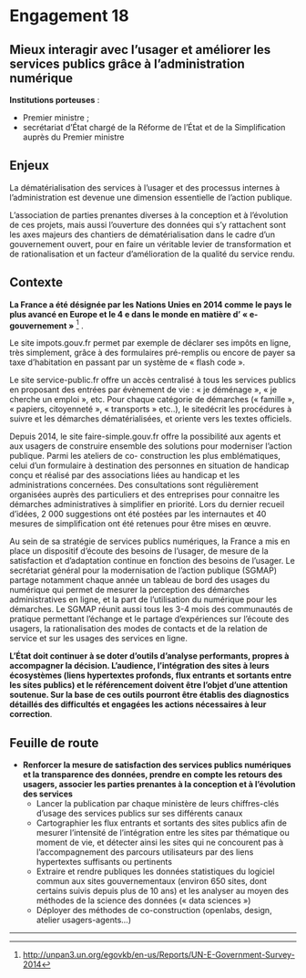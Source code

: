 # Engagement 18

## Mieux interagir avec l’usager et améliorer les services publics grâce à l’administration numérique 

**Institutions porteuses** : 
- Premier ministre ; 
- secrétariat d’État chargé de la Réforme de l’État et de la Simplification auprès du Premier ministre

## Enjeux

La dématérialisation des services à l’usager et des processus internes à l’administration est devenue une dimension essentielle de l’action publique.

L’association de parties prenantes diverses à la conception et à l’évolution de ces projets, mais aussi l’ouverture des données qui s’y rattachent sont les axes majeurs des chantiers de dématérialisation dans le cadre d’un gouvernement ouvert, pour en faire un véritable levier de transformation et de rationalisation et un facteur d’amélioration de la qualité du service rendu.

## Contexte

**La France a été désignée par les Nations Unies en 2014 comme le pays le plus avancé en Europe et le 4 e dans le monde en matière d’ « e-gouvernement »** [^30] .

Le site impots.gouv.fr permet par exemple de déclarer ses impôts en ligne, très simplement, grâce à des formulaires pré-remplis ou encore de payer sa taxe d’habitation en passant par un système de « flash code ». 

Le site service-public.fr offre un accès centralisé à tous les services publics en proposant des entrées par évènement de vie : « je déménage », « je cherche un emploi », etc. Pour chaque catégorie de démarches (« famille », « papiers, citoyenneté », « transports » etc..), le sitedécrit les procédures à suivre et les démarches dématérialisées, et oriente vers les textes officiels.

Depuis 2014, le site faire-simple.gouv.fr offre la possibilité aux agents et aux usagers de construire ensemble des solutions pour moderniser l’action publique. Parmi les ateliers de co- construction les plus emblématiques, celui d’un formulaire à destination des personnes en situation de handicap conçu et réalisé par des associations liées au handicap et les administrations concernées. Des consultations sont régulièrement organisées auprès des particuliers et des entreprises pour connaitre les démarches administratives à simplifier en priorité. Lors du dernier recueil d’idées, 2 000 suggestions ont été postées par les internautes et 40 mesures de simplification ont été retenues pour être mises en œuvre.

Au sein de sa stratégie de services publics numériques, la France a mis en place un dispositif d’écoute des besoins de l’usager, de mesure de la satisfaction et d’adaptation continue en fonction des besoins de l’usager. Le secrétariat général pour la modernisation de l’action publique (SGMAP) partage notamment chaque année un tableau de bord des usages du numérique qui permet de mesurer la perception des démarches administratives en ligne, et la part de l’utilisation du numérique pour les démarches. Le SGMAP réunit aussi tous les 3-4 mois des communautés de pratique permettant l’échange et le partage d’expériences sur l’écoute des usagers, la rationalisation des modes de contacts et de la relation de service et sur les usages des services en ligne.

**L’État doit continuer à se doter d’outils d’analyse performants, propres à accompagner la décision. L’audience, l’intégration des sites à leurs écosystèmes (liens hypertextes profonds, flux entrants et sortants entre les sites publics) et le référencement doivent être l’objet d’une attention soutenue. Sur la base de ces outils pourront être établis des diagnostics détaillés des difficultés et engagées les actions nécessaires à leur correction**.

## Feuille de route

- **Renforcer la mesure de satisfaction des services publics numériques et la transparence des données, prendre en compte les retours des usagers, associer les parties prenantes à la conception et à l’évolution des services**
    - Lancer la publication par chaque ministère de leurs chiffres-clés d’usage des services publics sur ses différents canaux
    - Cartographier les flux entrants et sortants des sites publics afin de mesurer l’intensité de l’intégration entre les sites par thématique ou moment de vie, et détecter ainsi les sites qui ne concourent pas à l’accompagnement des parcours utilisateurs par des liens hypertextes suffisants ou pertinents
    - Extraire et rendre publiques les données statistiques du logiciel commun aux sites gouvernementaux (environ 650 sites, dont certains suivis depuis plus de 10 ans) et les analyser au moyen des méthodes de la science des données (« data sciences »)
    - Déployer des méthodes de co-construction (openlabs, design, atelier usagers-agents...)

----

[^30]: http://unpan3.un.org/egovkb/en-us/Reports/UN-E-Government-Survey-2014